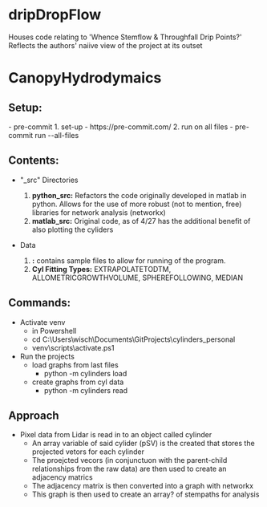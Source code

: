 # dripDropFlow
Houses code relating to 'Whence Stemflow &amp; Throughfall Drip Points?'
Reflects the authors' naiive view of the project at its outset

<h1>CanopyHydrodymaics</h1>

<h2>Setup:</h2>
- pre-commit
  1. set-up - https://pre-commit.com/
  2. run on all files - pre-commit run --all-files


<h2>Contents:</h2>

- "_src" Directories
  1. **python_src:** Refactors the code originally developed in matlab in python. Allows for the use of more robust (not to mention, free) libraries for network analysis (networkx)
  2. **matlab_src:** Original code, as of 4/27 has the additional benefit of also plotting the cyliders 

- Data 
  1. **:** contains sample files to allow for running of the program. 
  2. **Cyl Fitting Types:**  EXTRAPOLATETODTM, ALLOMETRICGROWTHVOLUME, SPHEREFOLLOWING, MEDIAN

<h2>Commands:</h2>

- Activate venv
  - in Powershell
  - cd C:\Users\wisch\Documents\GitProjects\cylinders_personal
  - venv\scripts\activate.ps1 
- Run the projects
  - load graphs from last files 
    - python -m cylinders load 
  - create graphs from cyl data 
    - python -m cylinders read

<h2>Approach</h2>

- Pixel data from Lidar is read in to an object called cylinder
    - An array variable of said cylider (pSV) is the created that stores the projected vetors for each cylinder
    - The proejcted vecors (in conjunctuon with the parent-child relationships from the raw data) are then used to create an adjacency matrics 
    - The adjacency matrix is then converted into a graph with networkx
    - This graph is then used to create an array? of stempaths for analysis 